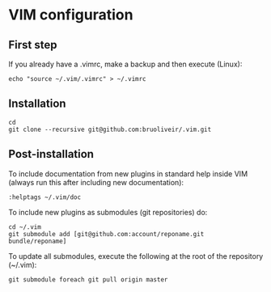 VIM configuration
=================

## First step

If you already have a .vimrc, make a backup and then execute (Linux):

    echo "source ~/.vim/.vimrc" > ~/.vimrc

## Installation

    cd
    git clone --recursive git@github.com:bruoliveir/.vim.git


## Post-installation

To include documentation from new plugins in standard help inside VIM
(always run this after including new documentation):

    :helptags ~/.vim/doc

To include new plugins as submodules (git repositories) do:

    cd ~/.vim
    git submodule add [git@github.com:account/reponame.git bundle/reponame]

  To update all submodules, execute the following at the root of the repository (~/.vim):

    git submodule foreach git pull origin master
